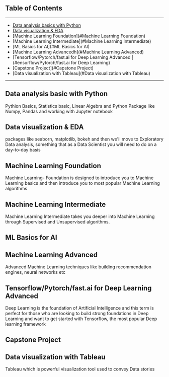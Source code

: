 ## Table of Contents
---
- [ Data analysis basics with Python ](#Data-analysis-basics-with-Python)
- [Data visualization & EDA  ](#Data-visualization-&-EDA)
- [Machine Learning Foundation](#Machine Learning Foundation)
- [Machine Learning Intermediate](#Machine Learning Intermediate)
- [ML Basics for AI](#ML Basics for AI)
- [Machine Learning Advancedh](#Machine Learning Advanced)
- [Tensorflow/Pytorch/fast.ai for Deep Learning Advanced ](#ensorflow/Pytorch/fast.ai for Deep Learning)
- [Capstone Project](#Capstone Project)
- [Data visualization with Tableau](#Data visualization with Tableau)
---
## Data analysis basic with Python
Pythion Basics, Statistics basic, Linear Algebra and Python Package like Numpy, Pandas and working with Jupyter notebook
## Data visualization & EDA
packages like seaborn, matplotlib, bokeh and then we'll move to Exploratory Data analysis, something that as a Data Scientist you will need to do on a day-to-day basis
## Machine Learning Foundation
Machine Learning- Foundation is designed to introduce you to Machine Learning basics and then introduce you to most popular Machine Learning algorithms
## Machine Learning Intermediate
Machine Learning Intermediate takes you deeper into Machine Learning through Supervised and Unsupervised algorithms.
## ML Basics for AI
##  Machine Learning Advanced
Advanced Machine Learning techniques like building recommendation engines, neural networks etc
## Tensorflow/Pytorch/fast.ai for Deep Learning Advanced
Deep Learning is the foundation of Artificial Intelligence and this term is perfect for those who are looking to build strong foundations in Deep Learning and want to get started with Tensorflow, the most popular Deep learning framework
## Capstone Project
## Data visualization with Tableau
Tableau which is powerful visualization tool used to convey Data stories
